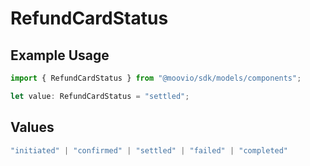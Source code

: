 # RefundCardStatus

## Example Usage

```typescript
import { RefundCardStatus } from "@moovio/sdk/models/components";

let value: RefundCardStatus = "settled";
```

## Values

```typescript
"initiated" | "confirmed" | "settled" | "failed" | "completed"
```